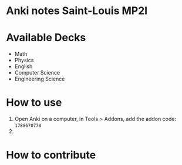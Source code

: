 # Anki notes Saint-Louis MP2I

# Available Decks
- Math
- Physics
- English
- Computer Science
- Engineering Science

# How to use
1. Open Anki on a computer, in Tools > Addons, add the addon code: `1788670778`
2. 

# How to contribute